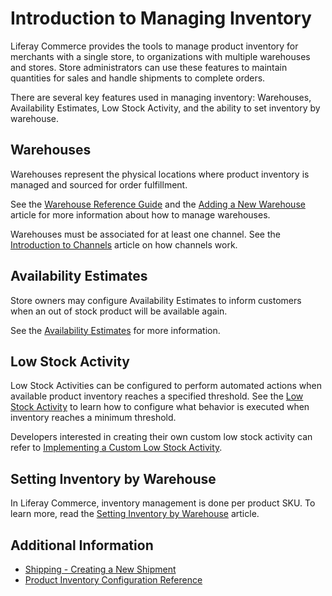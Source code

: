 # Introduction to Managing Inventory

Liferay Commerce provides the tools to manage product inventory for merchants with a single store, to organizations with multiple warehouses and stores. Store administrators can use these features to maintain quantities for sales and handle shipments to complete orders.

There are several key features used in managing inventory: Warehouses, Availability Estimates, Low Stock Activity, and the ability to set inventory by warehouse.

## Warehouses

Warehouses represent the physical locations where product inventory is managed and sourced for order fulfillment.

See the [Warehouse Reference Guide](./warehouse-reference-guide.md) and the [Adding a New Warehouse](../managing-a-catalog/adding-a-new-warehouse.md) article for more information about how to manage warehouses.

Warehouses must be associated for at least one channel. See the [Introduction to Channels](../managing-a-catalog/introduction-to-channels.md) article on how channels work.

## Availability Estimates

Store owners may configure Availability Estimates to inform customers when an out of stock product will be available again.

See the [Availability Estimates](../managing-a-catalog/availability-estimates.md) for more information.

## Low Stock Activity

Low Stock Activities can be configured to perform automated actions when available product inventory reaches a specified threshold. See the [Low Stock Activity](./low-stock-activity.md) to learn how to configure what behavior is executed when inventory reaches a minimum threshold.

Developers interested in creating their own custom low stock activity can refer to [Implementing a Custom Low Stock Activity](../../developer-guide/tutorial/implementing-a-custom-low-stock-activity.md).

## Setting Inventory by Warehouse

In Liferay Commerce, inventory management is done per product SKU. To learn more, read the [Setting Inventory by Warehouse](./setting-inventory-by-warehouse.md) article.

## Additional Information

* [Shipping - Creating a New Shipment](../orders-and-fulfillment/creating-a-shipment.md)
* [Product Inventory Configuration Reference](./product-inventory-configuration-reference.md)
